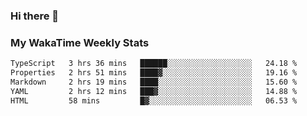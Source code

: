 ### Hi there 👋

<!--
**royschrauwen/royschrauwen** is a ✨ _special_ ✨ repository because its `README.md` (this file) appears on your GitHub profile.

Here are some ideas to get you started:

- 🔭 I’m currently working on ...
- 🌱 I’m currently learning ...
- 👯 I’m looking to collaborate on ...
- 🤔 I’m looking for help with ...
- 💬 Ask me about ...
- 📫 How to reach me: ...
- 😄 Pronouns: ...
- ⚡ Fun fact: ...
-->


### My WakaTime Weekly Stats
<!--START_SECTION:waka-->

```txt
TypeScript   3 hrs 36 mins   ██████░░░░░░░░░░░░░░░░░░░   24.18 %
Properties   2 hrs 51 mins   ████▓░░░░░░░░░░░░░░░░░░░░   19.16 %
Markdown     2 hrs 19 mins   ████░░░░░░░░░░░░░░░░░░░░░   15.60 %
YAML         2 hrs 12 mins   ███▓░░░░░░░░░░░░░░░░░░░░░   14.88 %
HTML         58 mins         █▓░░░░░░░░░░░░░░░░░░░░░░░   06.53 %
```

<!--END_SECTION:waka-->

